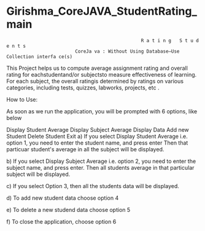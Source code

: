 # Girishma_CoreJAVA_StudentRating_main
                                                     R a t i n g   S t u d e n t s
                             CoreJa va : Without Using Database–Use Collection interfa ce(s)
                             
This Project helps us to compute average assignment rating and overall  rating for eachstudentand/or subjectsto measure  effectiveness of learning.             For each subject, the overall ratingis determined by ratings on various categories, including tests, quizzes, labworks, projects, etc .

How to Use:

As soon as we run the application, you will be prompted with 6 options, like below

Display Student Average
Display Subject Average
Display Data
Add new Student
Delete Student
Exit
a) If you select Display Student Average i.e. option 1, you need to enter the student name, and press enter Then that particuar student's average in all the subject will be displayed.

b) If you select Display Subject Average i.e. option 2, you need to enter the subject name, and press enter. Then all students average in that particular subject will be displayed.

c) If you select Option 3, then all the students data will be displayed.

d) To add new student data choose option 4

e) To delete a new studend data choose option 5

f) To close the application, choose option 6
